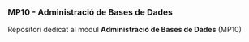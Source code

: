 ### MP10 - Administració de Bases de Dades
Repositori dedicat al mòdul **Administració de Bases de Dades** (MP10)
